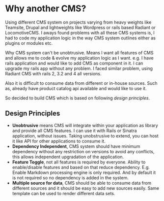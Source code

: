# Why another CMS?

Using different CMS system on projects varying from heavy weights like Teamsite, Drupal and lightweights like Wordpress or rails based Radiant or LocomotiveCMS. I aways found problems with all these CMS systems is, I had to code my application logic in the way CMS system outlines either as plugins or modules etc.

Why CMS system can't be unobtrusive. Means I want all features of CMS and allows me to code & evolve my application logic as I want. e.g. I have rails application and would like to add CMS as component in it. I can upgrade my rails app without any problem. I faced similar problem, using Radiant CMS with rails 2, 3.2 and 4 all versions.

Also it is difficult to consume data from different or in-house sources. Such as, already have product catalog api available and would like to use it.

So decided to build CMS which is based on following *design principles*.

## Design Principles

- **Unobtrusive** means CMS will integrate within your application as library and provide all CMS features. I can use it with Rails or Sinatra application, without issues. Taking unobstrusive to extend, you can host it like API for other applications to consume it.
- **Dependency Independent**, CMS system should have minimum dependency without any restriction on versions to avoid any conflicts, this allows independent upgradation of the application.
- **Feature Toggle**, not all features is required by everyone. Ability to enable/disable features and based on that reduce dependency. E.g. Enable Markdown processing engine is only required. And by default it is not required so no dependency is added in the system.
- **Multiple source for data**, CMS should be able to consume data from different sources and it should be easy to add new sources easily. Same template can be used to render different data sets.



